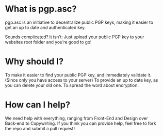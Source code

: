 What is pgp.asc?
=======

pgp.asc is an initiative to decentralize public PGP keys, making it easier to get an up to date and authenticated key.

Sounds complicated? It isn’t: Just upload your public PGP key to your websites root folder and you’re good to go!

Why should I?
=======

To make it easier to find your public PGP key, and immediately validate it. (Since only you have access to your server) To provide an up to date key, as you can delete your old one. To spread the word about encryption.

How can I help?
=======

We need help with everything, ranging from Front-End and Design over Back-end to Copywriting. If you think you can provide help, feel free to fork the repo and submit a pull request!
